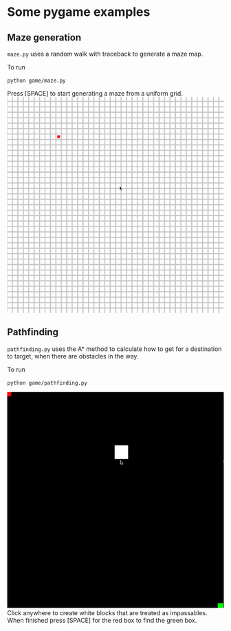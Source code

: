 # Some pygame examples
## Maze generation
`maze.py` uses a random walk with traceback to generate a maze map.

To run
```
python game/maze.py
```
Press [SPACE] to start generating a maze from a uniform grid.
![Maze Generator Demo](maze-making.gif)



## Pathfinding
`pathfinding.py` uses the A* method to calculate how to get for a destination to target, when there are obstacles in the way.

To run
```
python game/pathfinding.py
```
![Pathfinding Demo](pathfinding.gif)
Click anywhere to create white blocks that are treated as impassables. When finished press [SPACE] for the red box to find the green box.
